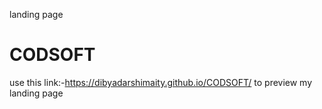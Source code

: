 landing page
# CODSOFT
use this link:-https://dibyadarshimaity.github.io/CODSOFT/ to  preview my landing page
